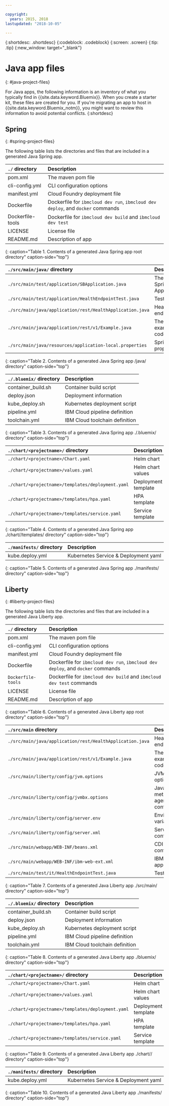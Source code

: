 ```yaml
---

copyright:
  years: 2015, 2018
lastupdated: "2018-10-05"

---
```


{:shortdesc: .shortdesc}
{:codeblock: .codeblock}
{:screen: .screen}
{:tip: .tip}
{:new_window: target="_blank"}

# Java app files
{: #java-project-files}

For Java apps, the following information is an inventory of what you typically find in {{site.data.keyword.Bluemix}}. When you create a starter kit, these files are created for you. If you're migrating an app to host in {{site.data.keyword.Bluemix_notm}}, you might want to review this information to avoid potential conflicts.
{:shortdesc}

## Spring
{: #spring-project-files}

The following table lists the directories and files that are included in a generated Java Spring app.

| `./` directory                                  | Description                       |
|:------------------------------------------------|:------------------------------------------|
| pom.xml | The maven pom file |
| cli-config.yml | CLI configuration options |
| manifest.yml | Cloud Foundry deployment file |
| Dockerfile | Dockerfile for `ibmcloud dev run`, `ibmcloud dev deploy`, and `docker` commands |
| Dockerfile-tools | Dockerfile for `ibmcloud dev build` and `ibmcloud dev test` |
| LICENSE | License file |
| README.md | Description of app |
{: caption="Table 1. Contents of a generated Java Spring app root directory" caption-side="top"}

| `./src/main/java/` directory | Description                       |
|:------------------------------------------------|:------------------------------------------|
| `./src/main/test/application/SBApplication.java` | The main Spring Application |
| `./src/main/test/application/HealthEndpointTest.java` | Tests |
| `./src/main/java/application/rest/HealthApplication.java` | Health endpoint |
| `./src/main/java/application/rest/v1/Example.java` | The example code |
| `./src/main/java/resources/application-local.properties` | Spring properties |
{: caption="Table 2. Contents of a generated Java Spring app /java/ directory" caption-side="top"}

| `./.bluemix/` directory | Description |
|:------------------------------------------------|:------------------------------------------|
| container_build.sh | Container build script |
| deploy.json | Deployment information |
| kube_deploy.sh | Kubernetes deployment script |
| pipeline.yml | IBM Cloud pipeline definition |
| toolchain.yml | IBM Cloud toolchain definition |
{: caption="Table 3. Contents of a generated Java Spring app ./.bluemix/ directory" caption-side="top"}

| `./chart/<projectname>/` directory | Description |
|:------------------------------------------------|:------------------------------------------|
| `./chart/<projectname>/Chart.yaml` | Helm chart |
| `./chart/<projectname>/values.yaml` | Helm chart values |
| `./chart/<projectname>/templates/deployment.yaml` | Deployment template |
| `./chart/<projectname>/templates/hpa.yaml` | HPA template |
| `./chart/<projectname>/templates/service.yaml` | Service template |
{: caption="Table 4. Contents of a generated Java Spring app ./chart/<projectname>/templates/ directory" caption-side="top"}

| `./manifests/` directory | Description |
|:------------------------------------------------|:------------------------------------------|
| kube.deploy.yml | Kubernetes Service & Deployment yaml |
{: caption="Table 5. Contents of a generated Java Spring app ./manifests/ directory" caption-side="top"}

## Liberty
{: #liberty-project-files}

The following table lists the directories and files that are included in a generated Java Liberty app.

| `./` directory                                  | Description                       |
|:------------------------------------------------|:------------------------------------------|
| pom.xml | The maven pom file |
| cli-config.yml | CLI configuration options |
| manifest.yml | Cloud Foundry deployment file |
| Dockerfile | Dockerfile for `ibmcloud dev run`, `ibmcloud dev deploy`, and `docker` commands |
| `Dockerfile-tools` | Dockerfile for `ibmcloud dev build` and `ibmcloud dev test` commands |
| LICENSE | License file |
| README.md | Description of app |
{: caption="Table 6. Contents of a generated Java Liberty app root directory" caption-side="top"}

| `./src/main` directory | Description |
|:------------------------------------------------|:------------------------------------------|
| `./src/main/java/application/rest/HealthApplication.java` | Health endpoint |
| `./src/main/java/application/rest/v1/Example.java` | The example code |
| `./src/main/liberty/config/jvm.options` | JVM options |
| `./src/main/liberty/config/jvmbx.options` | Java metrics agent config |
| `./src/main/liberty/config/server.env` | Environment variables |
| `./src/main/liberty/config/server.xml` | Server config |
| `./src/main/webapp/WEB-INF/beans.xml` | CDI bean config |
| `./src/main/webapp/WEB-INF/ibm-web-ext.xml` | IBM web app config |
| `./src/main/test/it/HealthEndpointTest.java` | Tests |
{: caption="Table 7. Contents of a generated Java Liberty app ./src/main/ directory" caption-side="top"}

| `./.bluemix/` directory | Description |
|:------------------------------------------------|:------------------------------------------|
| container_build.sh | Container build script |
| deploy.json | Deployment information |
| kube_deploy.sh | Kubernetes deployment script |
| pipeline.yml | IBM Cloud pipeline definition |
| toolchain.yml | IBM Cloud toolchain definition |
{: caption="Table 8. Contents of a generated Java Liberty app ./bluemix/ directory" caption-side="top"}

| `./chart/<projectname>/` directory | Description |
|:------------------------------------------------|:------------------------------------------|
| `./chart/<projectname>/Chart.yaml` | Helm chart |
| `./chart/<projectname>/values.yaml` | Helm chart values |
| `./chart/<projectname>/templates/deployment.yaml` | Deployment template |
| `./chart/<projectname>/templates/hpa.yaml` | HPA template |
| `./chart/<projectname>/templates/service.yaml` | Service template |
{: caption="Table 9. Contents of a generated Java Liberty app ./chart/<projectname>/ directory" caption-side="top"}

| `./manifests/` directory | Description |
|:------------------------------------------------|:------------------------------------------|
| kube.deploy.yml | Kubernetes Service & Deployment yaml |
{: caption="Table 10. Contents of a generated Java Liberty app ./manifests/ directory" caption-side="top"}
